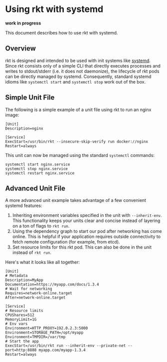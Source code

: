 # Using rkt with systemd

**work in progress**

This document describes how to use rkt with systemd.

## Overview

rkt is designed and intended to be used with init systems like [systemd](http://www.freedesktop.org/wiki/Software/systemd/).
Since rkt consists only of a simple CLI that directly executes processes and writes to stdout/stderr (i.e. it does not daemonize), the lifecycle of rkt pods can be directly managed by systemd.
Consequently, standard systemd idioms like `systemctl start` and `systemctl stop` work out of the box.

## Simple Unit File

The following is a simple example of a unit file using rkt to run an nginx image:

```
[Unit]
Description=nginx

[Service]
ExecStart=/usr/bin/rkt --insecure-skip-verify run docker://nginx
Restart=always
```

This unit can now be managed using the standard `systemctl` commands:

```
systemctl start nginx.service
systemctl stop nginx.service
systemctl restart nginx.service
```

## Advanced Unit File

A more advanced unit example takes advantage of a few convenient systemd features:

1. Inheriting environment variables specified in the unit with `--inherit-env`. This functionality keeps your units clear and concise instead of layering on a ton of flags to `rkt run`.
2. Using the dependency graph to start our pod after networking has come online. This is helpful if your application requires outside connectivity to fetch remote configuration (for example, from etcd).
3. Set resource limits for this rkt pod. This can also be done in the unit instead of `rkt run`.
 
Here's what it looks like all together:

```
[Unit]
# Metadata
Description=MyApp
Documentation=https://myapp.com/docs/1.3.4
# Wait for networking
Requires=network-online.target
After=network-online.target

[Service]
# Resource limits
CPUShares=512
MemoryLimit=1G
# Env vars
Environment=HTTP_PROXY=192.0.2.3:5000
Environment=STORAGE_PATH=/opt/myapp
Environment=TMPDIR=/var/tmp
# Start the app
ExecStart=/usr/bin/rkt run --inherit-env --private-net --port=http:8888 myapp.com/myapp-1.3.4
Restart=always
```
